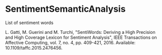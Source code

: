 # SentimentSemanticAnalysis

List of sentiment words

L. Gatti, M. Guerini and M. Turchi, "SentiWords: Deriving a High Precision and High Coverage Lexicon
for Sentiment Analysis", IEEE Transactions on Affective Computing, vol. 7, no. 4, pp. 409-421, 2016.
Available: 10.1109/taffc.2015.2476456.
